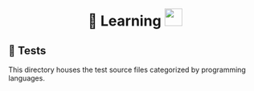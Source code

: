<div align="center" display="block">
    <h1>🤔 Learning <img height="35" src="https://upload.wikimedia.org/wikipedia/commons/f/f8/Vulkan_API_logo.svg"></h1>
</div>

## 📂 Tests
This directory houses the test source files categorized by programming languages.